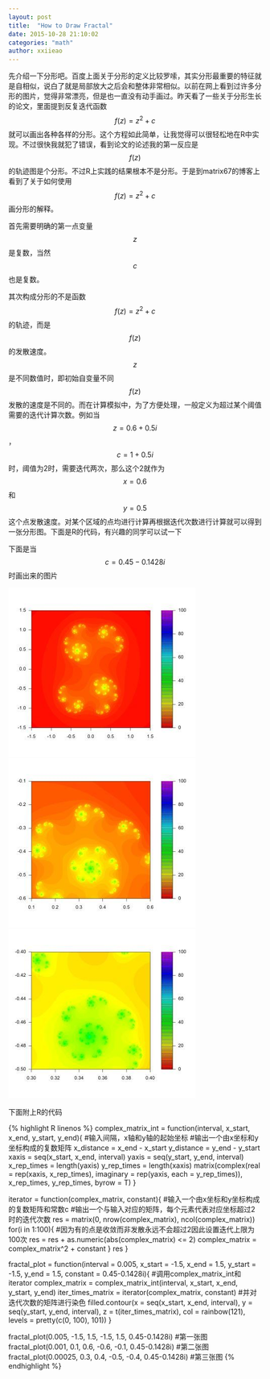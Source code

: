 ```yaml
---
layout: post
title:  "How to Draw Fractal"
date: 2015-10-28 21:10:02
categories: "math"
author: xxiieao
---
```


先介绍一下分形吧。百度上面关于分形的定义比较罗嗦，其实分形最重要的特征就是自相似，说白了就是局部放大之后会和整体非常相似。以前在网上看到过许多分形的图片，觉得非常漂亮，但是也一直没有动手画过。昨天看了一些关于分形生长的论文，里面提到反复迭代函数$$f(z) = z^2 + c$$就可以画出各种各样的分形。这个方程如此简单，让我觉得可以很轻松地在R中实现。不过很快我就犯了错误，看到论文的论述我的第一反应是$$f(z)$$的轨迹图是个分形。不过R上实践的结果根本不是分形。于是到matrix67的博客上看到了关于如何使用$$f(z) = z^2 + c$$画分形的解释。

首先需要明确的第一点变量$$z$$是复数，当然$$c$$也是复数。

其次构成分形的不是函数$$f(z) = z^2 + c$$的轨迹，而是$$f(z)$$的发散速度。$$z$$是不同数值时，即初始自变量不同$$f(z)$$发散的速度是不同的。而在计算模拟中，为了方便处理，一般定义为超过某个阈值需要的迭代计算次数。例如当$$z = 0.6 + 0.5i$$，$$c = 1 + 0.5i$$时，阈值为2时，需要迭代两次，那么这个2就作为$$x = 0.6 $$和$$ y =0.5$$这个点发散速度。对某个区域的点均进行计算再根据迭代次数进行计算就可以得到一张分形图。下面是R的代码，有兴趣的同学可以试一下

下面是当$$c = 0.45 - 0.1428i$$时画出来的图片

![picture](/public/pics/fractal1.jpg)
![picture](/public/pics/fractal2.jpg)
![picture](/public/pics/fractal3.jpg)

下面附上R的代码

{% highlight R linenos %}
complex_matrix_int = function(interval, x_start, x_end, y_start, y_end){
  #输入间隔，x轴和y轴的起始坐标
  #输出一个由x坐标和y坐标构成的复数矩阵
  x_distance = x_end - x_start
  y_distance = y_end - y_start
  xaxis = seq(x_start, x_end, interval)
  yaxis = seq(y_start, y_end, interval)
  x_rep_times = length(yaxis)
  y_rep_times = length(xaxis)
  matrix(complex(real = rep(xaxis, x_rep_times),
                 imaginary = rep(yaxis, each = y_rep_times)),
                 x_rep_times, y_rep_times, byrow = T)
}

iterator = function(complex_matrix, constant){
  #输入一个由x坐标和y坐标构成的复数矩阵和常数c
  #输出一个与输入对应的矩阵，每个元素代表对应坐标超过2时的迭代次数
  res = matrix(0, nrow(complex_matrix), ncol(complex_matrix))
  for(i in 1:100){ #因为有的点是收敛而非发散永远不会超过2因此设置迭代上限为100次
    res = res + as.numeric(abs(complex_matrix) <= 2)
    complex_matrix = complex_matrix^2 + constant
  }
  res
}

fractal_plot = function(interval = 0.005,
                        x_start = -1.5, x_end = 1.5,
                        y_start = -1.5, y_end = 1.5,
                        constant = 0.45-0.1428i){
  #调用complex_matrix_int和iterator
  complex_matrix = complex_matrix_int(interval, x_start, x_end, y_start, y_end)
  iter_times_matrix = iterator(complex_matrix, constant)
  #并对迭代次数的矩阵进行染色
  filled.contour(x = seq(x_start, x_end, interval),
                 y = seq(y_start, y_end, interval),
                 z = t(iter_times_matrix),
                 col = rainbow(121),
                 levels = pretty(c(0, 100), 101))
}

fractal_plot(0.005, -1.5, 1.5, -1.5, 1.5, 0.45-0.1428i) #第一张图
fractal_plot(0.001, 0.1, 0.6, -0.6, -0.1, 0.45-0.1428i) #第二张图
fractal_plot(0.00025, 0.3, 0.4, -0.5, -0.4, 0.45-0.1428i) #第三张图
{% endhighlight %}